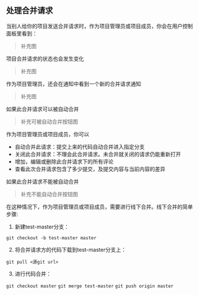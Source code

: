 ## 处理合并请求

当别人给你的项目发送合并请求时，作为项目管理员或项目成员，你会在用户控制面板里看到：
>补充图

项目合并请求的状态也会发生变化
>补充图

作为项目管理员，还会在通知中看到一个新的合并请求通知
>补充图

如果此合并请求可以被自动合并
>补充可被自动合并按钮图

作为项目管理员或项目成员，你可以

- 自动合并此请求：提交上来的代码自动合并进入指定分支
- 关闭此合并请求：不理会此合并请求。未合并就关闭的请求仍能重新打开
- 增加，编辑或删除此合并请求下的所有评论
- 查看此次合并请求包含了多少提交，及提交内容与当前内容的差异

如果此合并请求不能被自动合并
>补充不能自动合并按钮图

在这种情况下，作为项目管理员或项目成员，需要进行线下合并。线下合并的简单步骤:
1. 新建test-master分支：

`git checkout -b test-master master`

2. 将合并请求方的代码下载到test-master分支上：

`git pull <源git url>`

3. 进行代码合并：

`git checkout master`
`git merge test-master`
`git push origin master`